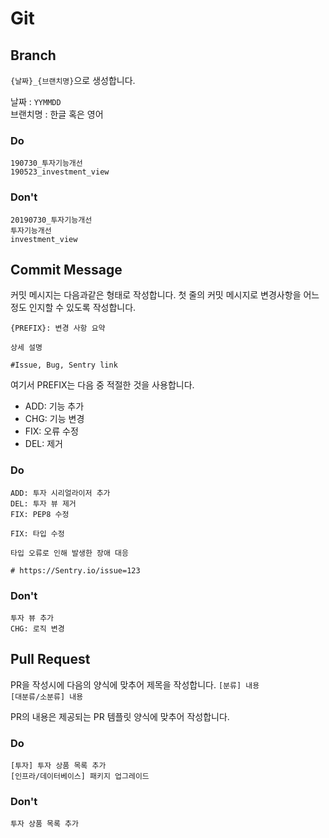 Git
====

## Branch
`{날짜}_{브랜치명}`으로 생성합니다.

날짜 : `YYMMDD`  
브랜치명 : 한글 혹은 영어

### Do
`190730_투자기능개선`  
`190523_investment_view`  

### Don't
`20190730_투자기능개선`  
`투자기능개선`  
`investment_view`  

## Commit Message
커밋 메시지는 다음과같은 형태로 작성합니다.
첫 줄의 커밋 메시지로 변경사항을 어느정도 인지할 수 있도록 작성합니다.
```
{PREFIX}: 변경 사항 요약

상세 설명

#Issue, Bug, Sentry link
```

여기서 PREFIX는 다음 중 적절한 것을 사용합니다.
- ADD: 기능 추가
- CHG: 기능 변경
- FIX: 오류 수정
- DEL: 제거

### Do
`ADD: 투자 시리얼라이저 추가`  
`DEL: 투자 뷰 제거`  
`FIX: PEP8 수정`  
```
FIX: 타입 수정  

타입 오류로 인해 발생한 장애 대응

# https://Sentry.io/issue=123
```

### Don't
`투자 뷰 추가`  
`CHG: 로직 변경`  

## Pull Request
PR을 작성시에 다음의 양식에 맞추어 제목을 작성합니다.
`[분류] 내용`  
`[대분류/소분류] 내용`  

PR의 내용은 제공되는 PR 템플릿 양식에 맞추어 작성합니다.

### Do
`[투자] 투자 상품 목록 추가`  
`[인프라/데이터베이스] 패키지 업그레이드`  

### Don't
`투자 상품 목록 추가`  
